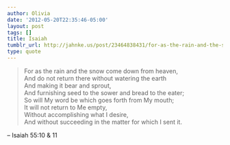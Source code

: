 ```yaml
---
author: Olivia
date: '2012-05-20T22:35:46-05:00'
layout: post
tags: []
title: Isaiah
tumblr_url: http://jahnke.us/post/23464838431/for-as-the-rain-and-the-snow-come-down-from
type: quote
---
```


> For as the rain and the snow come down from heaven,<br/>
> And do not return there without watering the earth<br/>
> And making it bear and sprout,<br/>
> And furnishing seed to the sower and bread to the eater;<br/>
> So will My word be which goes forth from My mouth;<br/>
> It will not return to Me empty,<br/>
> Without accomplishing what I desire,<br/>
> And without succeeding in the matter for which I sent it.

– Isaiah 55:10 & 11
